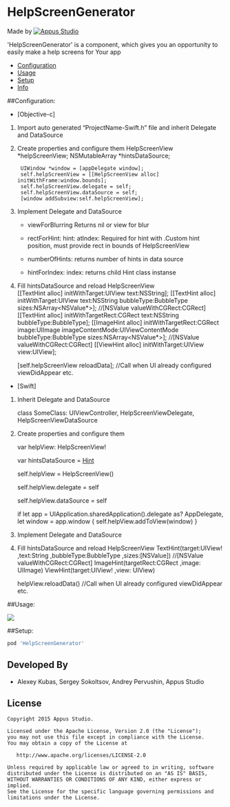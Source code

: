 HelpScreenGenerator
=====================

Made by [![Appus Studio](https://github.com/appus-studio/Appus-Splash/blob/master/image/logo.png)](http://appus.pro)

'HelpScreenGenerator' is a component, which gives you an opportunity to easily make a help screens for Your app

* [Configuration](#configuration)
* [Usage](#usage)
* [Setup](#setup)
* [Info](#info)

##Configuration:

* [Objective-c]

1. Import auto generated “ProjectName-Swift.h” file and inherit Delegate and DataSource

2. Create properties and configure them
	HelpScreenView *helpScreenView;
	NSMutableArray *hintsDataSource;

        UIWindow *window = [appDelegate window];
        self.helpScreenView = [[HelpScreenView alloc] initWithFrame:window.bounds];
        self.helpScreenView.delegate = self;
        self.helpScreenView.dataSource = self;
        [window addSubview:self.helpScreenView];
        
3. Implement Delegate and DataSource
	
	- viewForBlurring 
	    Returns nil or view for blur    
	- rectForHint: hint: atIndex:
	    Required for hint with .Custom hint position, must provide rect in bounds of HelpScreenView

	- numberOfHints:
	    returns  number of hints in data source

	
	- hintForIndex: index:
	    returns  child Hint class instanse

4. Fill hintsDataSource and reload HelpScreenView		
	[[TextHint alloc] initWithTarget:UIView
	                            text:NSString];
	[[TextHint alloc] initWithTarget:UIView
	                            text:NSString
	                      bubbleType:BubbleType
	                           sizes:NSArray<NSValue*>]; //[NSValue valueWithCGRect:CGRect]
	[[TextHint alloc] initWithTargetRect:CGRect
	                                text:NSString
	                          bubbleType:BubbleType];
	[[ImageHint alloc] initWithTargetRect:CGRect
	                                image:UIImage
	                     imageContentMode:UIViewContentMode
	                           bubbleType:BubbleType
	                                sizes:NSArray<NSValue*>]; //[NSValue valueWithCGRect:CGRect]
	[[ViewHint alloc] initWithTarget:UIView view:UIView];

	[self.helpScreenView reloadData]; //Call when UI already configured viewDidAppear etc.

* [Swift]

1. Inherit Delegate and DataSource

	class SomeClass: UIViewController, HelpScreenViewDelegate, HelpScreenViewDataSource

2. Create properties and configure them

	var helpView: HelpScreenView!
    
	var hintsDataSource = [Hint]()

	self.helpView = HelpScreenView()

	self.helpView.delegate = self

	self.helpView.dataSource = self

	if let app = UIApplication.sharedApplication().delegate as? AppDelegate, let window = app.window {
	    self.helpView.addToView(window)
	}        
3. Implement Delegate and DataSource
	
4. Fill hintsDataSource and reload HelpScreenView
	TextHint(target:UIView! ,text:String ,bubbleType:BubbleType ,sizes:[NSValue]) //[NSValue valueWithCGRect:CGRect]
	ImageHint(targetRect:CGRect ,image: UIImage)
	ViewHint(target:UIView! ,view: UIView)

	helpView.reloadData() //Call when UI already configured viewDidAppear etc. 


##Usage:

![](https://github.com/appus-studio/Flat-SlideControl/blob/master/Resource/usage.gif)

##Setup:
```Ruby
pod 'HelpScreenGenerator'
```

Developed By
------------

* Alexey Kubas, Sergey Sokoltsov, Andrey Pervushin, Appus Studio

License
--------

    Copyright 2015 Appus Studio.

    Licensed under the Apache License, Version 2.0 (the "License");
    you may not use this file except in compliance with the License.
    You may obtain a copy of the License at

       http://www.apache.org/licenses/LICENSE-2.0

    Unless required by applicable law or agreed to in writing, software
    distributed under the License is distributed on an "AS IS" BASIS,
    WITHOUT WARRANTIES OR CONDITIONS OF ANY KIND, either express or implied.
    See the License for the specific language governing permissions and
    limitations under the License.
